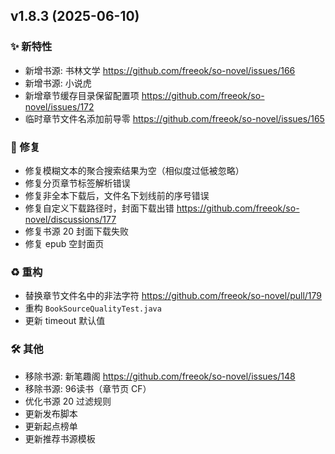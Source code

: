 ## v1.8.3 (2025-06-10)

### ✨ 新特性

- 新增书源: 书林文学 https://github.com/freeok/so-novel/issues/166
- 新增书源: 小说虎
- 新增章节缓存目录保留配置项 https://github.com/freeok/so-novel/issues/172
- 临时章节文件名添加前导零 https://github.com/freeok/so-novel/issues/165

### 🐛 修复

- 修复模糊文本的聚合搜索结果为空（相似度过低被忽略）
- 修复分页章节标签解析错误
- 修复非全本下载后，文件名下划线前的序号错误
- 修复自定义下载路径时，封面下载出错 https://github.com/freeok/so-novel/discussions/177
- 修复书源 20 封面下载失败
- 修复 epub 空封面页

### ♻️ 重构

- 替换章节文件名中的非法字符 https://github.com/freeok/so-novel/pull/179
- 重构 `BookSourceQualityTest.java`
- 更新 timeout 默认值

### 🛠️ 其他

- 移除书源: 新笔趣阁 https://github.com/freeok/so-novel/issues/148
- 移除书源: 96读书（章节页 CF）
- 优化书源 20 过滤规则
- 更新发布脚本
- 更新起点榜单
- 更新推荐书源模板